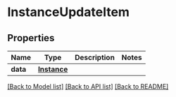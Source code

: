 # InstanceUpdateItem

## Properties
Name | Type | Description | Notes
------------ | ------------- | ------------- | -------------
**data** | [**Instance**](Instance.md) |  | 

[[Back to Model list]](../README.md#documentation-for-models) [[Back to API list]](../README.md#documentation-for-api-endpoints) [[Back to README]](../README.md)


